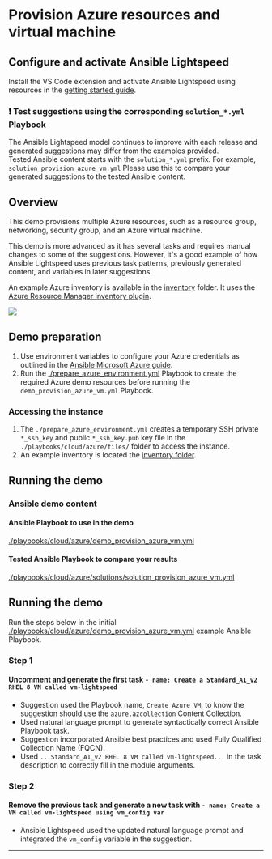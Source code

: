 # Provision Azure resources and virtual machine

## Configure and activate Ansible Lightspeed

Install the VS Code extension and activate Ansible Lightspeed using resources in the [getting started guide](../../../getting_started.md).

### ❗️ Test suggestions using the corresponding `solution_*.yml` Playbook

The Ansible Lightspeed model continues to improve with each release and generated suggestions may differ from the examples provided.  
Tested Ansible content starts with the `solution_*.yml` prefix. For example, `solution_provision_azure_vm.yml` Please use this to compare your generated suggestions to the tested Ansible content.

## Overview

This demo provisions multiple Azure resources, such as a resource group, networking, security group, and an Azure virtual machine.  

This demo is more advanced as it has several tasks and requires manual changes to some of the suggestions. However, it's a good example of how Ansible Lightspeed uses previous task patterns, previously generated content, and variables in later suggestions.

An example Azure inventory is available in the [inventory](./inventory/) folder. It uses the [Azure Resource Manager inventory plugin](https://docs.ansible.com/ansible/latest/collections/azure/azcollection/azure_rm_inventory.html).

![](../../../assets/img/lightspeed_provision_azure_vm.gif)

## Demo preparation

1. Use environment variables to configure your Azure credentials as outlined in the [Ansible Microsoft Azure guide](https://docs.ansible.com/ansible/latest/scenario_guides/guide_azure.html#using-environment-variables).
2. Run the [./prepare_azure_environment.yml](./prepare_azure_environment.yml) Playbook to create the required Azure demo resources before running the `demo_provision_azure_vm.yml` Playbook.

### Accessing the instance

1. The `./prepare_azure_environment.yml` creates a temporary SSH private `*_ssh_key` and public `*_ssh_key.pub` key file in the `./playbooks/cloud/azure/files/` folder to access the instance.
2. An example inventory is located the [inventory folder](./inventory/).

## Running the demo

### Ansible demo content

#### Ansible Playbook to use in the demo

[./playbooks/cloud/azure/demo_provision_azure_vm.yml](./demo_provision_azure_vm.yml)

#### Tested Ansible Playbook to compare your results

[./playbooks/cloud/azure/solutions/solution_provision_azure_vm.yml](./solution_provision_azure_vm.yml)

## Running the demo

Run the steps below in the initial [./playbooks/cloud/azure/demo_provision_azure_vm.yml](./demo_provision_azure_vm.yml) example Ansible Playbook.

### Step 1

#### Uncomment and generate the first task `- name: Create a Standard_A1_v2 RHEL 8 VM called vm-lightspeed`

- Suggestion used the Playbook name, `Create Azure VM`, to know the suggestion should use the `azure.azcollection` Content Collection.
- Used natural language prompt to generate syntactically correct Ansible Playbook task.
- Suggestion incorporated Ansible best practices and used Fully Qualified Collection Name (FQCN).
- Used `...Standard_A1_v2 RHEL 8 VM called vm-lightspeed...` in the task description to correctly fill in the module arguments.

### Step 2

#### Remove the previous task and generate a new task with  `- name: Create a VM called vm-lightspeed using vm_config var`

- Ansible Lightspeed used the updated natural language prompt and integrated the `vm_config` variable in the suggestion.

---

